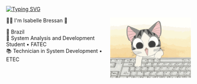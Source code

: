 <a href="https://git.io/typing-svg"><img src="https://readme-typing-svg.demolab.com?font=Roboto&weight=500&size=30&letterSpacing=2px&duration=5050&pause=1000&color=F76C9F&center=verdadeiro&vCenter=falso&repeat=verdadeiro&random=falso&width=420&height=55&lines=Hello+World!+%F0%9F%91%8B" alt="Typing SVG" /></a>

<img src="giphy.gif" width="220px" align = "right">

  🐱‍💻 I'm Isabelle Bressan 🎀

   📍 Brazil </br>
  📓 System Analysis and Development Student • FATEC </br>
  📚 Technician in System Development • ETEC

